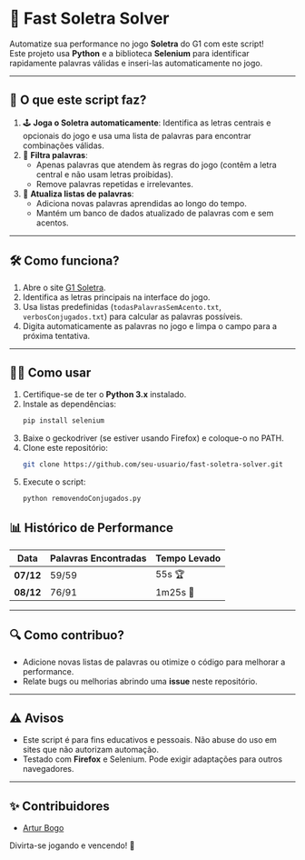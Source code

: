 # 📝 **Fast Soletra Solver**  
Automatize sua performance no jogo **Soletra** do G1 com este script!  
Este projeto usa **Python** e a biblioteca **Selenium** para identificar rapidamente palavras válidas e inseri-las automaticamente no jogo.

---

## 🚀 **O que este script faz?**
1. 🕹️ **Joga o Soletra automaticamente**: Identifica as letras centrais e opcionais do jogo e usa uma lista de palavras para encontrar combinações válidas.
2. 📖 **Filtra palavras**:
   - Apenas palavras que atendem às regras do jogo (contêm a letra central e não usam letras proibidas).
   - Remove palavras repetidas e irrelevantes.
3. 🔄 **Atualiza listas de palavras**:
   - Adiciona novas palavras aprendidas ao longo do tempo.
   - Mantém um banco de dados atualizado de palavras com e sem acentos.

---

## 🛠️ **Como funciona?**
1. Abre o site [G1 Soletra](https://g1.globo.com/jogos/soletra/).
2. Identifica as letras principais na interface do jogo.
3. Usa listas predefinidas (`todasPalavrasSemAcento.txt`, `verbosConjugados.txt`) para calcular as palavras possíveis.
4. Digita automaticamente as palavras no jogo e limpa o campo para a próxima tentativa.

---

## 🧑‍💻 **Como usar**
1. Certifique-se de ter o **Python 3.x** instalado.
2. Instale as dependências:
   ```bash
   pip install selenium
3. Baixe o geckodriver (se estiver usando Firefox) e coloque-o no PATH.
4. Clone este repositório:
   ```bash
   git clone https://github.com/seu-usuario/fast-soletra-solver.git
5. Execute o script:
   ```bash
   python removendoConjugados.py
   
## 📊 **Histórico de Performance**
| **Data**   | **Palavras Encontradas** | **Tempo Levado** |
|------------|---------------------------|------------------|
| **07/12**  | 59/59                    | 55s 🏆           |
| **08/12**  | 76/91                    | 1m25s 🚀           |

---

## 🔍 **Como contribuo?**
- Adicione novas listas de palavras ou otimize o código para melhorar a performance.
- Relate bugs ou melhorias abrindo uma **issue** neste repositório.

---

## ⚠️ **Avisos**
- Este script é para fins educativos e pessoais. Não abuse do uso em sites que não autorizam automação.
- Testado com **Firefox** e Selenium. Pode exigir adaptações para outros navegadores.

---

## ✨ **Contribuidores**
- [Artur Bogo](https://github.com/bogoartur)  

Divirta-se jogando e vencendo! 🎉
